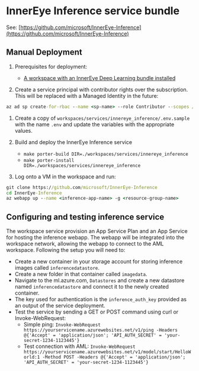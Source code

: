 # InnerEye Inference service bundle

See: [https://github.com/microsoft/InnerEye-Inference](https://github.com/microsoft/InnerEye-Inference)

## Manual Deployment

1. Prerequisites for deployment:
    - [A workspace with an InnerEye Deep Learning bundle installed](../innereye_deep_learning)

1. Create a service principal with contributor rights over the subscription. This will be replaced with a Managed Identity in the future:

```cmd
az ad sp create-for-rbac --name <sp-name> --role Contributor --scopes /subscriptions/<subscription-id>
```

1. Create a copy of `workspaces/services/innereye_inference/.env.sample` with the name `.env` and update the variables with the appropriate values.

1. Build and deploy the InnerEye Inference service
    - `make porter-build DIR=./workspaces/services/innereye_inference`  
    - `make porter-install DIR=./workspaces/services/innereye_inference`

1. Log onto a VM in the workspace and run:

```cmd
git clone https://github.com/microsoft/InnerEye-Inference
cd InnerEye-Inference
az webapp up --name <inference-app-name> -g <resource-group-name>
```

## Configuring and testing inference service

The workspace service provision an App Service Plan and an App Service for hosting the inference webapp. The webapp will be integrated into the workspace network, allowing the webapp to connect to the AML workspace. Following the setup you will need to:

- Create a new container in your storage account for storing inference images called `inferencedatastore`.
- Create a new folder in that container called `imagedata`.
- Navigate to the ml.azure.com, `Datastores` and create a new datastore named `inferencedatastore` and connect it to the newly created container.
- The key used for authentication is the `inference_auth_key` provided as an output of the service deployment.
- Test the service by sending a GET or POST command using curl or Invoke-WebRequest:
  - Simple ping:
  ```Invoke-WebRequest https://yourservicename.azurewebsites.net/v1/ping -Headers @{'Accept' = 'application/json'; 'API_AUTH_SECRET' = 'your-secret-1234-1123445'}```
  - Test connection with AML:
  ```Invoke-WebRequest https://yourservicename.azurewebsites.net/v1/model/start/HelloWorld:1 -Method POST -Headers @{'Accept' = 'application/json'; 'API_AUTH_SECRET' = 'your-secret-1234-1123445'}```
